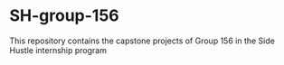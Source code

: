 # SH-group-156
This repository contains the capstone projects of Group 156 in the Side Hustle internship program
